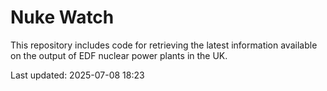 # Nuke Watch

This repository includes code for retrieving the latest information available on the output of EDF nuclear power plants in the UK.

Last updated: 2025-07-08 18:23